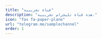 ```yaml
---
title: "قناة تجريبية"
description: "هذه قناة تليجرام تجريبية."
icon: "fas fa-paper-plane"
url: "telegram.me/samplechannel"
order: 1
---
```


